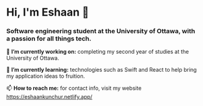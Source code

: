 # Hi, I'm Eshaan 👋

### Software engineering student at the University of Ottawa, with a passion for all things tech.

🔭 **I’m currently working on:** completing my second year of studies at the University of Ottawa.

🌱 **I’m currently learning:** technologies such as Swift and React to help bring my application ideas to fruition.

📫 **How to reach me:** for contact info, visit my website https://eshaankunchur.netlify.app/

<!--
**EshaanK8/EshaanK8** is a ✨ _special_ ✨ repository because its `README.md` (this file) appears on your GitHub profile.

Here are some ideas to get you started:

- 🔭 I’m currently working on ...
- 🌱 I’m currently learning ...
- 👯 I’m looking to collaborate on ...
- 🤔 I’m looking for help with ...
- 💬 Ask me about ...
- 📫 How to reach me: ...
- 😄 Pronouns: ...
- ⚡ Fun fact: ...
-->
